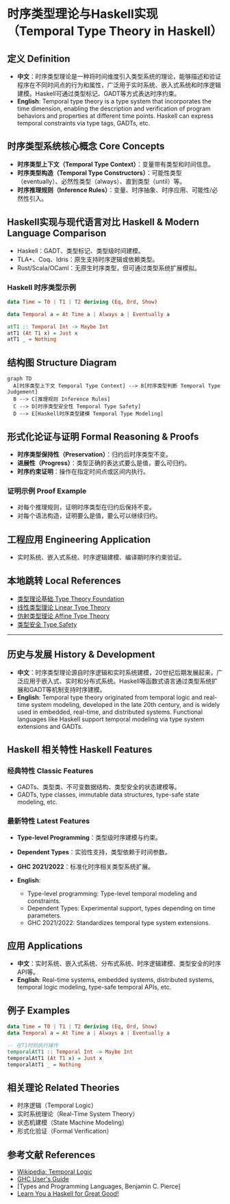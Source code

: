 # 时序类型理论与Haskell实现（Temporal Type Theory in Haskell）

## 定义 Definition

- **中文**：时序类型理论是一种将时间维度引入类型系统的理论，能够描述和验证程序在不同时间点的行为和属性，广泛用于实时系统、嵌入式系统和时序逻辑建模。Haskell可通过类型标记、GADT等方式表达时序约束。
- **English**: Temporal type theory is a type system that incorporates the time dimension, enabling the description and verification of program behaviors and properties at different time points. Haskell can express temporal constraints via type tags, GADTs, etc.

## 时序类型系统核心概念 Core Concepts

- **时序类型上下文（Temporal Type Context）**：变量带有类型和时间信息。
- **时序类型构造（Temporal Type Constructors）**：可能性类型（eventually）、必然性类型（always）、直到类型（until）等。
- **时序推理规则（Inference Rules）**：变量、时序抽象、时序应用、可能性/必然性引入。

## Haskell实现与现代语言对比 Haskell & Modern Language Comparison

- Haskell：GADT、类型标记、类型级时间建模。
- TLA+、Coq、Idris：原生支持时序逻辑或依赖类型。
- Rust/Scala/OCaml：无原生时序类型，但可通过类型系统扩展模拟。

### Haskell 时序类型示例

```haskell
data Time = T0 | T1 | T2 deriving (Eq, Ord, Show)

data Temporal a = At Time a | Always a | Eventually a

atT1 :: Temporal Int -> Maybe Int
atT1 (At T1 x) = Just x
atT1 _ = Nothing
```

## 结构图 Structure Diagram

```mermaid
graph TD
  A[时序类型上下文 Temporal Type Context] --> B[时序类型判断 Temporal Type Judgement]
  B --> C[推理规则 Inference Rules]
  C --> D[时序类型安全性 Temporal Type Safety]
  D --> E[Haskell时序类型建模 Temporal Type Modeling]
```

## 形式化论证与证明 Formal Reasoning & Proofs

- **时序类型保持性（Preservation）**：归约后时序类型不变。
- **进展性（Progress）**：类型正确的表达式要么是值，要么可归约。
- **时序约束证明**：操作在指定时间点或区间内执行。

### 证明示例 Proof Example

- 对每个推理规则，证明时序类型在归约后保持不变。
- 对每个语法构造，证明要么是值，要么可以继续归约。

## 工程应用 Engineering Application

- 实时系统、嵌入式系统、时序逻辑建模、编译期时序约束验证。

## 本地跳转 Local References

- [类型理论基础 Type Theory Foundation](../01-Type-Theory/01-Type-Theory-Foundation.md)
- [线性类型理论 Linear Type Theory](../02-Linear-Type-Theory/01-Linear-Type-Theory-Foundation.md)
- [仿射类型理论 Affine Type Theory](../03-Affine-Type-Theory/01-Affine-Type-Theory-Foundation.md)
- [类型安全 Type Safety](../14-Type-Safety/01-Type-Safety-in-Haskell.md)

---

## 历史与发展 History & Development

- **中文**：时序类型理论源自时序逻辑和实时系统建模，20世纪后期发展起来，广泛应用于嵌入式、实时和分布式系统。Haskell等函数式语言通过类型系统扩展和GADT等机制支持时序建模。
- **English**: Temporal type theory originated from temporal logic and real-time system modeling, developed in the late 20th century, and is widely used in embedded, real-time, and distributed systems. Functional languages like Haskell support temporal modeling via type system extensions and GADTs.

## Haskell 相关特性 Haskell Features

### 经典特性 Classic Features

- GADTs、类型类、不可变数据结构、类型安全的状态建模等。
- GADTs, type classes, immutable data structures, type-safe state modeling, etc.

### 最新特性 Latest Features

- **Type-level Programming**：类型级时序建模与约束。
- **Dependent Types**：实验性支持，类型依赖于时间参数。
- **GHC 2021/2022**：标准化时序相关类型系统扩展。

- **English**:
  - Type-level programming: Type-level temporal modeling and constraints.
  - Dependent Types: Experimental support, types depending on time parameters.
  - GHC 2021/2022: Standardizes temporal type system extensions.

## 应用 Applications

- **中文**：实时系统、嵌入式系统、分布式系统、时序逻辑建模、类型安全的时序API等。
- **English**: Real-time systems, embedded systems, distributed systems, temporal logic modeling, type-safe temporal APIs, etc.

## 例子 Examples

```haskell
data Time = T0 | T1 | T2 deriving (Eq, Ord, Show)
data Temporal a = At Time a | Always a | Eventually a

-- 在T1时刻执行操作
temporalAtT1 :: Temporal Int -> Maybe Int
temporalAtT1 (At T1 x) = Just x
temporalAtT1 _ = Nothing
```

## 相关理论 Related Theories

- 时序逻辑（Temporal Logic）
- 实时系统理论（Real-Time System Theory）
- 状态机建模（State Machine Modeling）
- 形式化验证（Formal Verification）

## 参考文献 References

- [Wikipedia: Temporal Logic](https://en.wikipedia.org/wiki/Temporal_logic)
- [GHC User's Guide](https://downloads.haskell.org/ghc/latest/docs/html/users_guide/)
- [Types and Programming Languages, Benjamin C. Pierce]
- [Learn You a Haskell for Great Good!](http://learnyouahaskell.com/)
